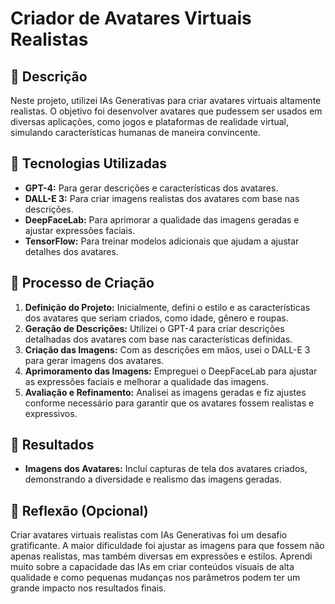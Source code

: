 # Criador de Avatares Virtuais Realistas

## 📒 Descrição
Neste projeto, utilizei IAs Generativas para criar avatares virtuais altamente realistas. O objetivo foi desenvolver avatares que pudessem ser usados em diversas aplicações, como jogos e plataformas de realidade virtual, simulando características humanas de maneira convincente.

## 🤖 Tecnologias Utilizadas
- **GPT-4:** Para gerar descrições e características dos avatares.
- **DALL-E 3:** Para criar imagens realistas dos avatares com base nas descrições.
- **DeepFaceLab:** Para aprimorar a qualidade das imagens geradas e ajustar expressões faciais.
- **TensorFlow:** Para treinar modelos adicionais que ajudam a ajustar detalhes dos avatares.

## 🧐 Processo de Criação
1. **Definição do Projeto:** Inicialmente, defini o estilo e as características dos avatares que seriam criados, como idade, gênero e roupas.
2. **Geração de Descrições:** Utilizei o GPT-4 para criar descrições detalhadas dos avatares com base nas características definidas.
3. **Criação das Imagens:** Com as descrições em mãos, usei o DALL-E 3 para gerar imagens dos avatares.
4. **Aprimoramento das Imagens:** Empreguei o DeepFaceLab para ajustar as expressões faciais e melhorar a qualidade das imagens.
5. **Avaliação e Refinamento:** Analisei as imagens geradas e fiz ajustes conforme necessário para garantir que os avatares fossem realistas e expressivos.

## 🚀 Resultados
- **Imagens dos Avatares:** Incluí capturas de tela dos avatares criados, demonstrando a diversidade e realismo das imagens geradas.

## 💭 Reflexão (Opcional)
Criar avatares virtuais realistas com IAs Generativas foi um desafio gratificante. A maior dificuldade foi ajustar as imagens para que fossem não apenas realistas, mas também diversas em expressões e estilos. Aprendi muito sobre a capacidade das IAs em criar conteúdos visuais de alta qualidade e como pequenas mudanças nos parâmetros podem ter um grande impacto nos resultados finais.

